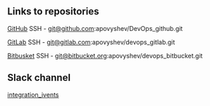 ## Links to repositories

[GitHub](https://github.com/apovyshev/DevOps_github.git)
SSH - git@github.com:apovyshev/DevOps_github.git

[GitLab](https://gitlab.com/apovyshev/devops_gitlab.git)
SSH - git@gitlab.com:apovyshev/devops_gitlab.git

[Bitbusket](https://apovyshev@bitbucket.org/apovyshev/devops_bitbucket.git)
SSH - git@bitbucket.org:apovyshev/devops_bitbucket.git

## Slack channel

[integration_ivents](https://sa-itacademy-by.slack.com/messages/CKQQW2VH6/)

